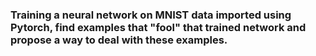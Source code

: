 ### Training a neural network on MNIST data imported using Pytorch, find examples that "fool" that trained network and propose a way to deal with these examples.
